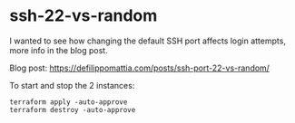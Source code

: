 # ssh-22-vs-random

I wanted to see how changing the default SSH port affects login attempts, more info in the blog post.

Blog post: https://defilippomattia.com/posts/ssh-port-22-vs-random/

To start and stop the 2 instances:

`terraform apply -auto-approve`  
`terraform destroy -auto-approve`
